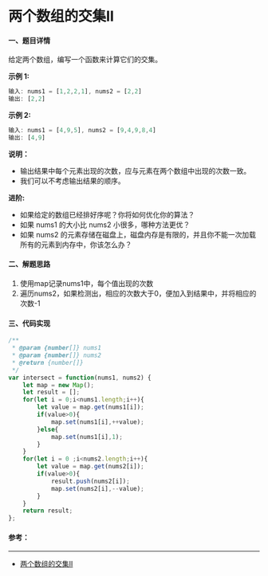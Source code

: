 # 两个数组的交集II

#### 一、题目详情

 给定两个数组，编写一个函数来计算它们的交集。 

 **示例 1:** 

```javascript
输入: nums1 = [1,2,2,1], nums2 = [2,2]
输出: [2,2]
```

 **示例 2:** 

```javascript
输入: nums1 = [4,9,5], nums2 = [9,4,9,8,4]
输出: [4,9]
```

**说明：**

- 输出结果中每个元素出现的次数，应与元素在两个数组中出现的次数一致。
- 我们可以不考虑输出结果的顺序。

 **进阶:** 

* 如果给定的数组已经排好序呢？你将如何优化你的算法？
* 如果 nums1 的大小比 nums2 小很多，哪种方法更优？
* 如果 nums2 的元素存储在磁盘上，磁盘内存是有限的，并且你不能一次加载所有的元素到内存中，你该怎么办？

#### 二、解题思路

1. 使用map记录nums1中，每个值出现的次数
2. 遍历nums2，如果检测出，相应的次数大于0，便加入到结果中，并将相应的次数-1

#### 三、代码实现

````javascript
/**
 * @param {number[]} nums1
 * @param {number[]} nums2
 * @return {number[]}
 */
var intersect = function(nums1, nums2) {
    let map = new Map();
    let result = [];
    for(let i = 0;i<nums1.length;i++){
        let value = map.get(nums1[i]);
        if(value>0){
            map.set(nums1[i],++value);
        }else{
            map.set(nums1[i],1);
        }
    }
    for(let i = 0 ;i<nums2.length;i++){
        let value = map.get(nums2[i]);
        if(value>0){
            result.push(nums2[i]);
            map.set(nums2[i],--value);
        }
    }
    return result;
};
````



#### 参考：

***

* [两个数组的交集II]( https://mp.weixin.qq.com/s/tZus_A-lGGYrhvwPwSSrSw )